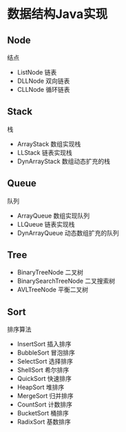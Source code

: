 # 数据结构Java实现
## Node
结点
* ListNode 链表
* DLLNode 双向链表
* CLLNode 循环链表

## Stack
栈
* ArrayStack 数组实现栈
* LLStack 链表实现栈
* DynArrayStack 数组动态扩充的栈

## Queue
队列
* ArrayQueue 数组实现队列
* LLQueue 链表实现栈
* DynArrayQueue 动态数组扩充的队列

## Tree
* BinaryTreeNode 二叉树
* BinarySearchTreeNode 二叉搜索树
* AVLTreeNode 平衡二叉树

## Sort
排序算法
* InsertSort 插入排序
* BubbleSort 冒泡排序
* SelectSort 选择排序
* ShellSort 希尔排序
* QuickSort 快速排序
* HeapSort 堆排序
* MergeSort 归并排序
* CountSort 计数排序
* BucketSort 桶排序
* RadixSort 基数排序
